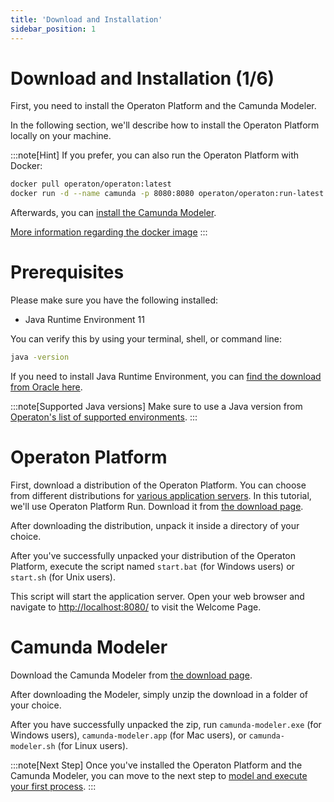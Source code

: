 ```yaml
---
title: 'Download and Installation'
sidebar_position: 1
---
```

# Download and Installation (1/6)

First, you need to install the Operaton Platform and the Camunda Modeler.

In the following section, we'll describe how to install the Operaton Platform locally on your machine.

:::note[Hint]
If you prefer, you can also run the Operaton Platform with Docker:

```sh
docker pull operaton/operaton:latest
docker run -d --name camunda -p 8080:8080 operaton/operaton:run-latest
```

Afterwards, you can [install the Camunda Modeler](#camunda-modeler).

[More information regarding the docker image](https://hub.docker.com/r/operaton/operaton)
:::


# Prerequisites

Please make sure you have the following installed:

* Java Runtime Environment 11

You can verify this by using your terminal, shell, or command line:

```sh
java -version
```
If you need to install Java Runtime Environment, you can [find the download from Oracle here](https://www.oracle.com/technetwork/java/javase/downloads/index.html).

:::note[Supported Java versions]
Make sure to use a Java version from [Operaton's list of supported environments](/docs/documentation/introduction/supported-environments/#java-runtime).
:::

# Operaton Platform

First, download a distribution of the Operaton Platform. You can choose from different distributions for [various application servers](/docs/documentation/installation/full/). In this tutorial, we'll use Operaton Platform Run. Download it from [the download page](https://camunda.com/download/).

After downloading the distribution, unpack it inside a directory of your choice.

After you've successfully unpacked your distribution of the Operaton Platform, execute the script named `start.bat` (for Windows users) or `start.sh` (for Unix users).

This script will start the application server. Open your web browser and navigate to [http://localhost:8080/](http://localhost:8080/) to visit the Welcome Page.

# Camunda Modeler

Download the Camunda Modeler from [the download page](https://camunda.com/download/modeler/).

After downloading the Modeler, simply unzip the download in a folder of your choice.

After you have successfully unpacked the zip, run `camunda-modeler.exe` (for Windows users), `camunda-modeler.app` (for Mac users), or `camunda-modeler.sh` (for Linux users).

:::note[Next Step]
Once you've installed the Operaton Platform and the Camunda Modeler, you can move to the next step to [model and execute your first process](/docs/get-started/quick-start/service-task/).
:::

